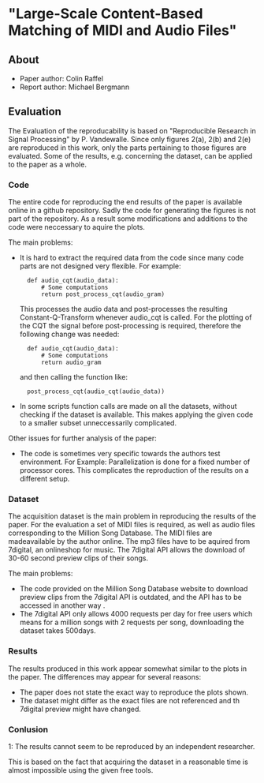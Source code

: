 # "Large-Scale Content-Based Matching of MIDI and Audio Files"

## About

- Paper author: Colin Raffel
- Report author: Michael Bergmann

## Evaluation

The Evaluation of the reproducability is based on 
"Reproducible Research in Signal Processing" by P. Vandewalle.
Since only figures 2(a), 2(b) and 2(e) are reproduced in this work, 
only the parts pertaining to those figures are evaluated. Some of
the results, e.g. concerning the dataset, can be applied to the paper as a whole.


### Code

The entire code for reproducing the end results of the paper is available online in a github repository.
Sadly the code for generating the figures is not part of the repository. As a result some modifications
and additions to the code were neccessary to aquire the plots.

The main problems:
- It is hard to extract the required data from the code since many code parts are not designed very flexible.
For example:

		def audio_cqt(audio_data):
			# Some computations
			return post_process_cqt(audio_gram)
	
	This processes the audio data and post-processes the resulting Constant-Q-Transform
	whenever audio_cqt is called. For the plotting of the CQT the signal before post-processing is 
	required, therefore the following change was needed:

		def audio_cqt(audio_data):
			# Some computations
			return audio_gram
	
	and then calling the function like:
		
		post_process_cqt(audio_cqt(audio_data))

- In some scripts function calls are made on all the datasets, without checking if the dataset is available.
This makes applying the given code to a smaller subset unneccessarily complicated.

Other issues for further analysis of the paper:
- The code is sometimes very specific towards the authors test environment. For Example: Parallelization
is done for a fixed number of processor cores. This complicates the reproduction of the results
on a different setup.

	
### Dataset

The acquisition dataset is the main problem in reproducing the results of the paper.
For the evaluation a set of MIDI files is required, as well as audio files corresponding to the 
Million Song Database.
The MIDI files are madeavailable by the author online.
The mp3 files have to be aquired from 7digital, an onlineshop for music. The 7digital API allows 
the download of 30-60 second preview clips of their songs.

The main problems:
- The code provided on the Million Song Database website to download preview clips from the 
7digital API is outdated, and the API has to be accessed in another way . 
- The 7digital API only allows 4000 requests per day for free users which means
for a million songs with 2 requests per song, downloading the dataset takes 500days.

### Results

The results produced in this work appear somewhat similar to the plots in the paper.
The differences may appear for several reasons:
- The paper does not state the exact way to reproduce the plots shown.
- The dataset might differ as the exact files are not referenced and th 7digital preview might have changed.

### Conlusion

1: The results cannot seem to be reproduced by an independent
researcher.

This is based on the fact that acquiring the dataset in a reasonable time is almost impossible using the
given free tools.